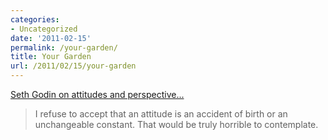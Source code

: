 ```yaml
---
categories:
- Uncategorized
date: '2011-02-15'
permalink: /your-garden/
title: Your Garden
url: /2011/02/15/your-garden
---
```


<a href="http://sethgodin.typepad.com/seths_blog/2011/02/an-acre-of-attitudes.html">Seth Godin on attitudes and perspective...</a>

<blockquote>I refuse to accept that an attitude is an accident of birth or an unchangeable constant. That would be truly horrible to contemplate.</blockquote>